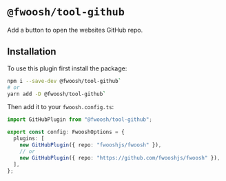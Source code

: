 # `@fwoosh/tool-github`

Add a button to open the websites GitHub repo.

## Installation

To use this plugin first install the package:

```sh
npm i --save-dev @fwoosh/tool-github`
# or
yarn add -D @fwoosh/tool-github`
```

Then add it to your `fwoosh.config.ts`:

```ts fwoosh.config.ts
import GitHubPlugin from "@fwoosh/tool-github";

export const config: FwooshOptions = {
  plugins: [
    new GitHubPlugin({ repo: "fwooshjs/fwoosh" }),
    // or
    new GitHubPlugin({ repo: "https://github.com/fwooshjs/fwoosh" }),
  ],
};
```
